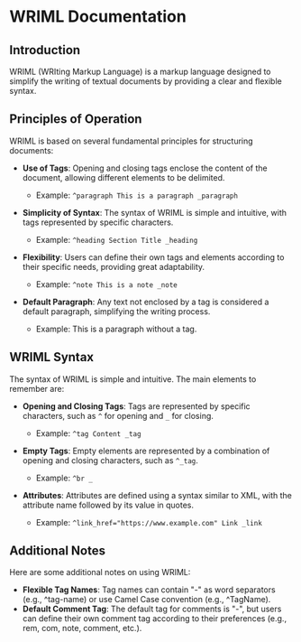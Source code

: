 # WRIML Documentation

## Introduction

WRIML (WRIting Markup Language) is a markup language designed to simplify the writing of textual documents by providing a clear and flexible syntax.

## Principles of Operation

WRIML is based on several fundamental principles for structuring documents:

- **Use of Tags**: Opening and closing tags enclose the content of the document, allowing different elements to be delimited.
  - Example: `^paragraph This is a paragraph _paragraph`
  
- **Simplicity of Syntax**: The syntax of WRIML is simple and intuitive, with tags represented by specific characters.
  - Example: `^heading Section Title _heading`
  
- **Flexibility**: Users can define their own tags and elements according to their specific needs, providing great adaptability.
  - Example: `^note This is a note _note`
  
- **Default Paragraph**: Any text not enclosed by a tag is considered a default paragraph, simplifying the writing process.
  - Example: This is a paragraph without a tag.

## WRIML Syntax

The syntax of WRIML is simple and intuitive. The main elements to remember are:

- **Opening and Closing Tags**: Tags are represented by specific characters, such as `^` for opening and `_` for closing.
  - Example: `^tag Content _tag`
  
- **Empty Tags**: Empty elements are represented by a combination of opening and closing characters, such as `^_tag`.
  - Example: `^br _`
  
- **Attributes**: Attributes are defined using a syntax similar to XML, with the attribute name followed by its value in quotes.
  - Example: `^link_href="https://www.example.com" Link _link`

## Additional Notes

Here are some additional notes on using WRIML:

- **Flexible Tag Names**: Tag names can contain "-" as word separators (e.g., ^tag-name) or use Camel Case convention (e.g., ^TagName).
- **Default Comment Tag**: The default tag for comments is "-", but users can define their own comment tag according to their preferences (e.g., rem, com, note, comment, etc.).
